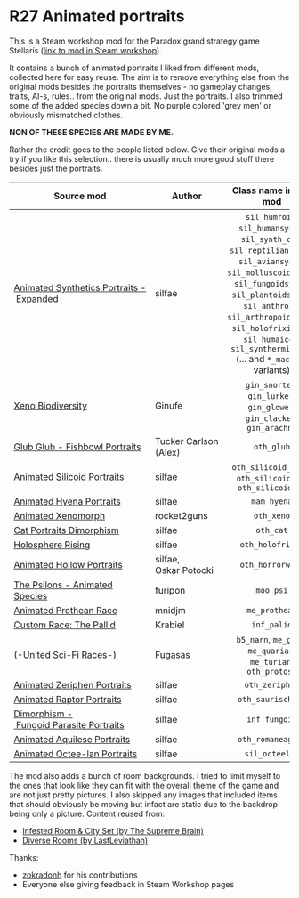 # R27 Animated portraits

This is a Steam workshop mod for the Paradox grand strategy game Stellaris ([link to mod in Steam workshop](https://steamcommunity.com/sharedfiles/filedetails/?id=1445328980)).

It contains a bunch of animated portraits I liked from different mods, collected here for easy reuse. The aim is to remove everything else from the original mods besides the portraits themselves - no gameplay changes, traits, AI-s, rules.. from the original mods. Just the portraits. I also trimmed some of the added species down a bit. No purple colored 'grey men' or obviously mismatched clothes.

**NON OF THESE SPECIES ARE MADE BY ME.**

Rather the credit goes to the people listed below. Give their original mods a try if you like this selection.. there is usually much more good stuff there besides just the portraits.

| Source mod    | Author | Class name inside mod   |
| ------------- |--------|:-----------------------:|
| [Animated&nbsp;Synthetics&nbsp;Portraits&nbsp;-&nbsp;Expanded](http://steamcommunity.com/sharedfiles/filedetails/?id=933075365)  | silfae | `sil_humroid`,  `sil_humansynth`, `sil_synth_cat`, `sil_reptiliansynth`, `sil_aviansynth`, `sil_molluscoidsynth`, `sil_fungoidsynth`, `sil_plantoidsynth`, `sil_anthroid`, `sil_arthropoidsynth`, `sil_holofrixigram`, `sil_humaicon`, `sil_syntherminator` (... and `*_machine` variants) |
| [Xeno&nbsp;Biodiversity](https://steamcommunity.com/sharedfiles/filedetails/?id=1353289123) | Ginufe |  `gin_snorter`, `gin_lurker`, `gin_glower`, `gin_clacker`, `gin_arachna` |
| [Glub&nbsp;Glub&nbsp;-&nbsp;Fishbowl&nbsp;Portraits](http://steamcommunity.com/sharedfiles/filedetails/?id=1153460015) | Tucker&nbsp;Carlson (Alex) | `oth_glub` |
| [Animated Silicoid Portraits](http://steamcommunity.com/sharedfiles/filedetails/?id=1160316076) | silfae | `oth_silicoid_b_01`, `oth_silicoid_02`, `oth_silicoid_04` |
| [Animated Hyena Portraits](http://steamcommunity.com/sharedfiles/filedetails/?id=1126014321) | silfae | `mam_hyena` |
| [Animated Xenomorph](http://steamcommunity.com/sharedfiles/filedetails/?id=1108143221) | rocket2guns | `oth_xeno` |
| [Cat Portraits Dimorphism](http://steamcommunity.com/sharedfiles/filedetails/?id=710345134) | silfae | `oth_cat` |
| [Holosphere Rising](http://steamcommunity.com/sharedfiles/filedetails/?id=868965217) | silfae | `oth_holofrixit` |
| [Animated Hollow Portraits](http://steamcommunity.com/sharedfiles/filedetails/?id=902526212) | silfae, Oskar&nbsp;Potocki | `oth_horrorworm` |
| [The Psilons - Animated Species](http://steamcommunity.com/sharedfiles/filedetails/?id=740677109) | furipon | `moo_psi` |
| [Animated Prothean Race](http://steamcommunity.com/sharedfiles/filedetails/?id=824841963) | mnidjm | `me_prothean` |
| [Custom Race: The Pallid](http://steamcommunity.com/sharedfiles/filedetails/?id=688294178) | Krabiel | `inf_palid` |
| [(-United Sci-Fi Races-)](http://steamcommunity.com/sharedfiles/filedetails/?id=814332008) | Fugasas | `b5_narn`, `me_geth`, `me_quarian`, `me_turian`, `oth_protoss` |
| [Animated Zeriphen Portraits](http://steamcommunity.com/sharedfiles/filedetails/?id=890709615) | silfae | `oth_zeriphen` |
| [Animated Raptor Portraits](http://steamcommunity.com/sharedfiles/filedetails/?id=872596925) | silfae | `oth_saurischian` |
| [Dimorphism&nbsp;-&nbsp;Fungoid&nbsp;Parasite&nbsp;Portraits](http://steamcommunity.com/sharedfiles/filedetails/?id=1172077353) | silfae | `inf_fungoid` |
| [Animated Aquilese Portraits](http://steamcommunity.com/sharedfiles/filedetails/?id=910576007) | silfae | `oth_romaneagles` |
| [Animated Octee-lan Portraits](https://steamcommunity.com/sharedfiles/filedetails/?id=929140455) | silfae | `sil_octeelan` |

The mod also adds a bunch of room backgrounds. I tried to limit myself to the ones that look like they can fit with the overall theme of the game and are not just pretty pictures. I also skipped any images that included items that should obviously be moving but infact are static due to the backdrop being only a picture. Content reused from:

- [Infested Room & City Set (by The Supreme Brain)](http://steamcommunity.com/sharedfiles/filedetails/?id=1160405318)
- [Diverse Rooms (by LastLeviathan)](http://steamcommunity.com/sharedfiles/filedetails/?id=902204956)

Thanks:
- [zokradonh](https://github.com/zokradonh) for his contributions 
- Everyone else giving feedback in Steam Workshop pages
